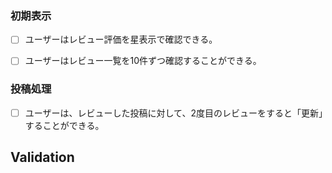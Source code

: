 ### 初期表示

- [ ] ユーザーはレビュー評価を星表示で確認できる。

- [ ] ユーザーはレビュー一覧を10件ずつ確認することができる。




### 投稿処理

- [ ] ユーザーは、レビューした投稿に対して、2度目のレビューをすると「更新」することができる。


## Validation
